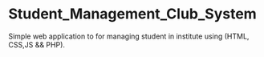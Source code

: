 # Student_Management_Club_System
Simple web application to for managing student in institute using (HTML, CSS,JS && PHP).
